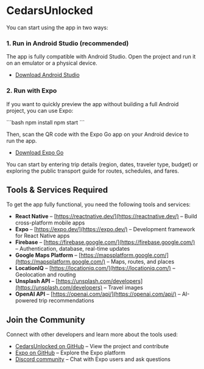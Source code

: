
# CedarsUnlocked

You can start using the app in two ways:

### 1. Run in Android Studio (recommended)
The app is fully compatible with Android Studio. Open the project and run it on an emulator or a physical device.

- [Download Android Studio](https://developer.android.com/studio)

### 2. Run with Expo
If you want to quickly preview the app without building a full Android project, you can use Expo:

\```bash
npm install
npm start
\```

Then, scan the QR code with the Expo Go app on your Android device to run the app.

- [Download Expo Go](https://expo.dev/client)

You can start by entering trip details (region, dates, traveler type, budget) or exploring the public transport guide for routes, schedules, and fares.

## Tools & Services Required

To get the app fully functional, you need the following tools and services:

- **React Native** – [https://reactnative.dev/](https://reactnative.dev/) – Build cross-platform mobile apps  
- **Expo** – [https://expo.dev/](https://expo.dev/) – Development framework for React Native apps  
- **Firebase** – [https://firebase.google.com/](https://firebase.google.com/) – Authentication, database, real-time updates  
- **Google Maps Platform** – [https://mapsplatform.google.com/](https://mapsplatform.google.com/) – Maps, routes, and places  
- **LocationIQ** – [https://locationiq.com/](https://locationiq.com/) – Geolocation and routing  
- **Unsplash API** – [https://unsplash.com/developers](https://unsplash.com/developers) – Travel images  
- **OpenAI API** – [https://openai.com/api/](https://openai.com/api/) – AI-powered trip recommendations  

## Join the Community

Connect with other developers and learn more about the tools used:

- [CedarsUnlocked on GitHub](https://github.com/) – View the project and contribute  
- [Expo on GitHub](https://github.com/expo) – Explore the Expo platform  
- [Discord community](https://discord.com/invite/expo) – Chat with Expo users and ask questions
